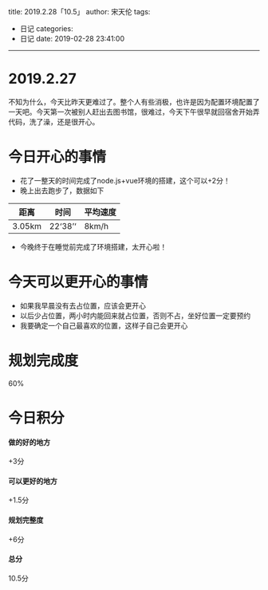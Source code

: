 title: 2019.2.28「10.5」
author: 宋天伦
tags:
  - 日记
categories:
  - 日记
date: 2019-02-28 23:41:00
---
# 2019.2.27
不知为什么，今天比昨天更难过了。整个人有些消极，也许是因为配置环境配置了一天吧。今天第一次被别人赶出去图书馆，很难过，今天下午很早就回宿舍开始弄代码，洗了澡，还是很开心。

# 今日开心的事情
* 花了一整天的时间完成了node.js+vue环境的搭建，这个可以+2分！
* 晚上出去跑步了，数据如下

|  距离  |  时间  |  平均速度  |
| --- | --- | --- |
|  3.05km  |  22‘38’‘  |  8km/h  |

* 今晚终于在睡觉前完成了环境搭建，太开心啦！


# 今天可以更开心的事情
* 如果我早晨没有去占位置，应该会更开心
* 以后少占位置，两小时内能回来就占位置，否则不占，坐好位置一定要预约
* 我要确定一个自己最喜欢的位置，这样子自己会更开心

# 规划完成度
60%

# 今日积分
#### 做的好的地方
+3分
#### 可以更好的地方
+1.5分
#### 规划完整度
+6分
#### 总分
10.5分